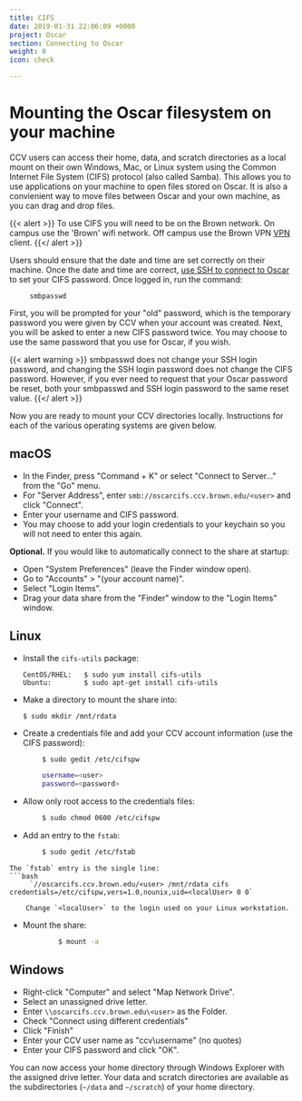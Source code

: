 ```yaml
---
title: CIFS
date: 2019-01-31 22:06:09 +0000
project: Oscar
section: Connecting to Oscar
weight: 0
icon: check

---
```

# Mounting the Oscar filesystem on your machine

CCV users can access their home, data, and scratch directories as a local mount on their own Windows, Mac, or Linux system using the Common Internet File System (CIFS) protocol (also called Samba). This allows you to use applications on your machine to open files stored on Oscar.  It is also a convienient way to move files between Oscar and your own machine, as you can drag and drop files.

{{< alert >}}
To use CIFS you will need to be on the Brown network. On campus use the 'Brown' wifi network. Off campus use the Brown VPN [VPN](https://vpn.brown.edu) client.
{{</ alert >}}

Users should ensure that the date and time are set correctly on
their machine. Once the date and time are correct, [use SSH to connect to Oscar](/../ssh) to set your CIFS password. Once logged in, run the command:

```shell
     smbpasswd
```

First, you will be prompted for your "old" password, which is the
temporary password you were given by CCV when your account was created. Next, you will be asked to enter a new CIFS password twice. You may choose to use the same password that you use for Oscar, if you wish.

{{< alert warning >}}
smbpasswd does not change your SSH login password, and changing the SSH login password does not change the CIFS password. However, if you ever need to request that your Oscar password be reset, both your smbpasswd and SSH login password to the same reset value.
{{</ alert >}}

Now you are ready to mount your CCV directories locally. Instructions for each of the various operating systems are given below.

## macOS

* In the Finder, press "Command + K" or select "Connect to Server..."
  from the "Go" menu.
* For "Server Address", enter `smb://oscarcifs.ccv.brown.edu/<user>`
  and click "Connect".
* Enter your username and CIFS password.
* You may choose to add your login credentials to your keychain so you will not need to enter this again.

**Optional.** If you would like to automatically connect to the share at startup:

* Open "System Preferences" (leave the Finder window open).
* Go to "Accounts" > "(your account name)".
* Select "Login Items".
* Drag your data share from the "Finder" window to the "Login Items" window.

## Linux

* Install the `cifs-utils` package:

      CentOS/RHEL:   $ sudo yum install cifs-utils
      Ubuntu:        $ sudo apt-get install cifs-utils
      
* Make a directory to mount the share into:

      $ sudo mkdir /mnt/rdata
      
* Create a credentials file and add your CCV account information (use the CIFS password):

```bash
        $ sudo gedit /etc/cifspw

        username=<user>
        password=<password>
```

* Allow only root access to the credentials files:

```bash
        $ sudo chmod 0600 /etc/cifspw
```

* Add an entry to the `fstab`:

```bash
        $ sudo gedit /etc/fstab
```

    The `fstab` entry is the single line:
    ```bash
         `//oscarcifs.ccv.brown.edu/<user> /mnt/rdata cifs credentials=/etc/cifspw,vers=1.0,nounix,uid=<localUser> 0 0`

        Change `<localUser>` to the login used on your Linux workstation.
    
* Mount the share:
```bash    
            $ mount -a
```

## Windows

* Right-click "Computer" and select "Map Network Drive".
* Select an unassigned drive letter.
* Enter `\\oscarcifs.ccv.brown.edu\<user>` as the Folder.
* Check "Connect using different credentials"
* Click "Finish"
* Enter your CCV user name as "ccv\\username" (no quotes)
* Enter your CIFS password and click "OK".

You can now access your home directory through Windows Explorer with the assigned drive letter. Your data and scratch directories are available as the subdirectories (`~/data` and `~/scratch`) of your home directory.

